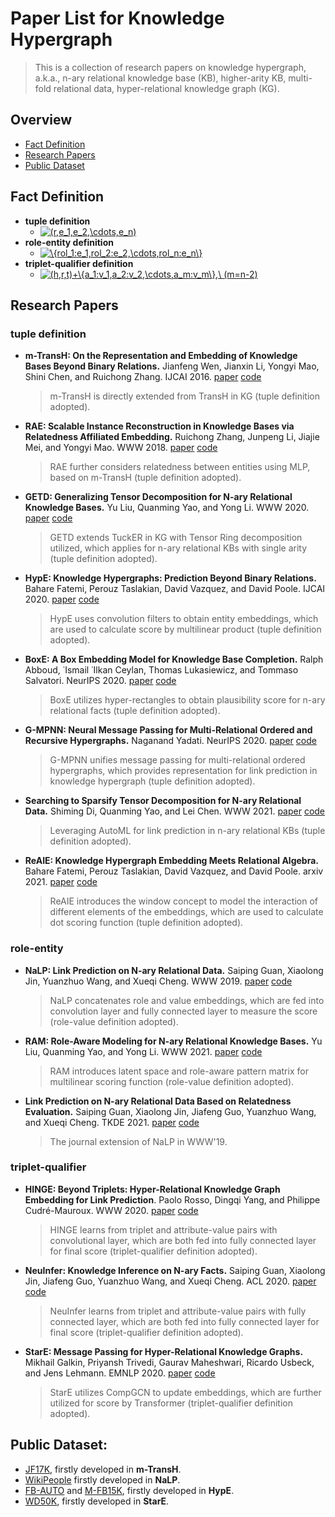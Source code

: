 # Paper List for Knowledge Hypergraph
> This is a collection of research papers on knowledge hypergraph, a.k.a., n-ary relational knowledge base (KB), higher-arity KB, multi-fold relational data, hyper-relational knowledge graph (KG).

## Overview
* [Fact Definition](https://github.com/liuyuaa/KHG-Papers#fact-definition)
* [Research Papers](https://github.com/liuyuaa/KHG-Papers#research-papers)
* [Public Dataset](https://github.com/liuyuaa/KHG-Papers#public-dataset)

## Fact Definition
- **tuple definition**
  - <a href="https://www.codecogs.com/eqnedit.php?latex=\inline&space;(r,e_1,e_2,\cdots,e_n)" target="_blank"><img src="https://latex.codecogs.com/png.latex?\inline&space;(r,e_1,e_2,\cdots,e_n)" title="(r,e_1,e_2,\cdots,e_n)" /></a>
- **role-entity definition**
  - <a href="https://www.codecogs.com/eqnedit.php?latex=\inline&space;\{rol_1:e_1,rol_2:e_2,\cdots,rol_n:e_n\}" target="_blank"><img src="https://latex.codecogs.com/png.latex?\inline&space;\{rol_1:e_1,rol_2:e_2,\cdots,rol_n:e_n\}" title="\{rol_1:e_1,rol_2:e_2,\cdots,rol_n:e_n\}" /></a>
- **triplet-qualifier definition**
  - <a href="https://www.codecogs.com/eqnedit.php?latex=\inline&space;(h,r,t)+\{a_1:v_1,a_2:v_2,\cdots,a_m:v_m\},\&space;(m\leq&space;n-2)" target="_blank"><img src="https://latex.codecogs.com/gif.latex?(h,r,t)&plus;\{a_1:v_1,a_2:v_2,\cdots,a_m:v_m\},\&space;(m=n-2)" title="(h,r,t)+\{a_1:v_1,a_2:v_2,\cdots,a_m:v_m\},\ (m=n-2)" /></a>

## Research Papers
### tuple definition

* **m-TransH: On the Representation and Embedding of Knowledge Bases Beyond Binary Relations.**
  Jianfeng Wen, Jianxin Li, Yongyi Mao, Shini Chen, and Ruichong Zhang. IJCAI 2016. [paper](https://arxiv.org/pdf/1604.08642.pdf) [code](https://github.com/wenjf/multi-relational_learning)

  > m-TransH is directly extended from TransH in KG (tuple definition adopted).

* **RAE: Scalable Instance Reconstruction in Knowledge Bases via Relatedness Affiliated Embedding.**
  Ruichong Zhang, Junpeng Li, Jiajie Mei, and Yongyi Mao. WWW 2018. [paper](https://dl.acm.org/doi/pdf/10.1145/3178876.3186017) [code](https://github.com/lijp12/SIR) 

  > RAE further considers relatedness between entities using MLP, based on m-TransH (tuple definition adopted).
  
* **GETD: Generalizing Tensor Decomposition for N-ary Relational Knowledge Bases.**
Yu Liu, Quanming Yao, and Yong Li. WWW 2020. [paper](https://dl.acm.org/doi/pdf/10.1145/3366423.3380188) [code](https://github.com/liuyuaa/GETD)
	
	> GETD extends TuckER in KG with Tensor Ring decomposition utilized, which applies for n-ary relational KBs with single arity (tuple definition adopted).
	
* **HypE: Knowledge Hypergraphs: Prediction Beyond Binary Relations.**
Bahare Fatemi, Perouz Taslakian, David Vazquez, and David Poole. IJCAI 2020. [paper](https://arxiv.org/pdf/1906.00137.pdf) [code](https://github.com/ElementAI/HypE)

	> HypE  uses convolution filters to obtain entity embeddings, which are used to calculate score by multilinear product (tuple definition adopted).

* **BoxE: A Box Embedding Model for Knowledge Base Completion.**
Ralph Abboud, ˙Ismail ˙Ilkan Ceylan, Thomas Lukasiewicz, and Tommaso Salvatori. NeurIPS 2020. [paper](https://arxiv.org/pdf/2007.06267.pdf)  [code](https://github.com/ralphabb/BoxE)

	> BoxE utilizes hyper-rectangles to obtain plausibility score for n-ary relational facts (tuple definition adopted).

* **G-MPNN: Neural Message Passing for Multi-Relational Ordered and Recursive Hypergraphs.**
Naganand Yadati. NeurIPS 2020. [paper](https://proceedings.neurips.cc/paper/2020/file/217eedd1ba8c592db97d0dbe54c7adfc-Paper.pdf)  [code](https://github.com/naganandy/G-MPNN-R)
  
	> G-MPNN unifies message passing for multi-relational ordered hypergraphs, which provides representation for link prediction in knowledge hypergraph (tuple definition adopted).
	
* **Searching to Sparsify Tensor Decomposition for N-ary Relational Data.**
Shiming Di, Quanming Yao, and Lei Chen. WWW 2021. [paper](xx)  [code](xx)

	> Leveraging AutoML for link prediction in n-ary relational KBs (tuple definition adopted).

* **ReAIE: Knowledge Hypergraph Embedding Meets Relational Algebra.**
Bahare Fatemi, Perouz Taslakian, David Vazquez, and David Poole. arxiv 2021. [paper](https://arxiv.org/pdf/2102.09557.pdf)  [code](https://github.com/baharefatemi/ReAlE)
	
	> ReAIE introduces the window concept to model the interaction of different elements of the embeddings, which are used to calculate dot scoring function (tuple definition adopted).
	
	
### role-entity
* **NaLP: Link Prediction on N-ary Relational Data.**
  Saiping Guan, Xiaolong Jin, Yuanzhuo Wang, and Xueqi Cheng. WWW 2019. [paper](https://www.researchgate.net/profile/Saiping_Guan/publication/333060086_Link_Prediction_on_N-ary_Relational_Data/links/5cdda342299bf14d959f3863/Link-Prediction-on-N-ary-Relational-Data.pdf) [code](https://github.com/gsp2014/NaLP)

  > NaLP concatenates role and  value embeddings, which are fed into convolution layer and fully connected layer to measure the score (role-value definition adopted).
  
* **RAM: Role-Aware Modeling for N-ary Relational Knowledge Bases.**
Yu Liu, Quanming Yao, and Yong Li. WWW 2021. [paper](https://dl.acm.org/doi/pdf/10.1145/3442381.3449874)  [code](https://github.com/liuyuaa/RAM)
	
	> RAM introduces latent space and role-aware pattern matrix for multilinear scoring function (role-value definition adopted).

* **Link Prediction on N-ary Relational Data Based on Relatedness Evaluation.**
Saiping Guan, Xiaolong Jin, Jiafeng Guo, Yuanzhuo Wang, and Xueqi Cheng. TKDE 2021. [paper](https://ieeexplore.ieee.org/document/9405412)  [code](https://github.com/gsp2014/NaLP)
	
	> The journal extension of NaLP in WWW'19.
	> 

### triplet-qualifier
* **HINGE: Beyond Triplets: Hyper-Relational Knowledge Graph Embedding for Link Prediction**.
Paolo Rosso, Dingqi Yang, and Philippe Cudré-Mauroux. WWW 2020. [paper](https://exascale.info/assets/pdf/rosso2020www.pdf) [code](https://github.com/eXascaleInfolab/HINGE_code)

	> HINGE learns from triplet and attribute-value pairs with convolutional layer, which are both fed into fully connected layer for final score (triplet-qualifier definition adopted). 

* **NeuInfer: Knowledge Inference on N-ary Facts.**
Saiping Guan, Xiaolong Jin, Jiafeng Guo, Yuanzhuo Wang, and Xueqi Cheng. ACL 2020. [paper](https://www.aclweb.org/anthology/2020.acl-main.546.pdf) [code](https://github.com/gsp2014/NeuInfer)

	> NeuInfer learns from triplet and attribute-value pairs with fully connected layer, which are both fed into fully connected layer for final score (triplet-qualifier definition adopted). 

* **StarE: Message Passing for Hyper-Relational Knowledge Graphs.**
Mikhail Galkin, Priyansh Trivedi, Gaurav Maheshwari, Ricardo Usbeck, and Jens Lehmann. EMNLP 2020. [paper](https://arxiv.org/pdf/2009.10847.pdf) [code](https://github.com/migalkin/StarE)

	> StarE utilizes CompGCN to update embeddings, which are further utilized for score by Transformer (triplet-qualifier definition adopted).


## Public Dataset:
* [JF17K](https://www.dropbox.com/sh/ryxohj363ujqhvq/AAAoGzAElmNnhXrWEj16UiUga?dl=0), firstly developed in **m-TransH**.
* [WikiPeople](https://github.com/gsp2014/WikiPeople) firstly developed in **NaLP**.
* [FB-AUTO](https://github.com/ElementAI/HypE/tree/master/data) and [M-FB15K](https://github.com/ElementAI/HypE/tree/master/data), firstly developed in **HypE**.
* [WD50K](https://github.com/migalkin/StarE/tree/master/data), firstly developed in **StarE**.



